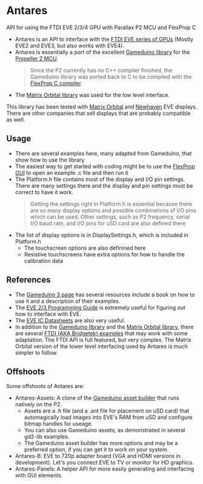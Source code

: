 # Antares
API for using the FTDI EVE 2/3/4 GPU with Parallax P2 MCU and FlexProp C

- Antares is an API to interface with the [FTDI EVE series of GPUs](https://brtchip.com/eve/) (Mostly EVE2 and EVE3, but also works with EVE4).
- Antares is essentially a port of the excellent [Gameduino library](https://github.com/jamesbowman/gd2-lib) for the [Propeller 2 MCU](https://www.parallax.com/propeller-2/).
  > Since the P2 currently has no C++ compiler finished, the Gameduino library was ported back to C to be compiled with the [FlexProp C compiler](https://github.com/totalspectrum/flexprop/).
- The [Matrix Orbital library](https://github.com/MatrixOrbital/EVE2-Library) was used for the low level interface.

This library has been tested with [Matrix Orbital](https://www.matrixorbital.com/) and [Newhaven](https://www.newhavendisplay.com/) EVE displays.  There are other companies that sell displays that are probably compatible as well.

## Usage
- There are several examples here, many adapted from Gameduino, that show how to use the library
- The easiest way to get started with coding might be to use the [FlexProp GUI](https://github.com/totalspectrum/flexprop/) to open an example .c file and then run it
- The Platform.h file contains most of the display and I/O pin settings.  There are many settings there and the display and pin settings must be correct to have it work. 
  > Getting the settings right in Platform.h is essential because there are so many display options and possible combinations of I/O pins which can be used.
  > Other settings, such as P2 frequency, serial I/O baud rate, and I/O pins for uSD card are also defined there
- The list of display options is in DisplaySettings.h, which is included in Platform.h
  - The touchscreen options are also definined here
  - Resistive touchscreens have extra options for how to handle the calibration data 

## References
- The [Gameduino 3 page](https://excamera.com/sphinx/gameduino3/) has several resources include a book on how to use it and a description of their examples.
- The [EVE 2/3 Programming Guide](https://brtchip.com/wp-content/uploads/Support/Documentation/Programming_Guides/ICs/EVE/BRT_AN_033_BT81X_Series_Programming_Guide.pdf) is extremely useful for figuring out how to interface with EVE.
- The [EVE IC Datasheets](https://brtchip.com/datasheets/#toggle-id-1) are also very useful. 
- In addition to the [Gameduino library](https://github.com/jamesbowman/gd2-lib) and the [Matrix Orbital library](https://github.com/MatrixOrbital/EVE2-Library), there are several [FTDI (AKA Bridgetek) examples](https://brtchip.com/SoftwareExamples-eve/) that may work with some adaptation.  The FTDI API is full featured, but very complex.  The Matrix Orbital version of the lower level interfacing used by Antares is much simpler to follow.

## Offshoots
Some offshoots of Antares are:
- Antares-Assets:  A clone of the [Gameduino asset builder](https://github.com/jamesbowman/gd2-asset) that runs natively on the P2.
  - Assets are a .h file (and a .ant file for placement on uSD card) that automagically load images into EVE's RAM from uSD and configure bitmap handles for useage.
  - You can also use Gameduino assets, as demonstrated in several gd2-lib examples.
  - The Gameduino asset builder has more options and may be a preferred option, if you can get it to work on your system. 
- Antares-B:  EVE to 720p adapter board (VGA and HDMI versions in development).  Let's you connect EVE to TV or monitor for HD graphics.
- Antares-Panels:  A helper API for more easily generating and interfacing with GUI elements.


